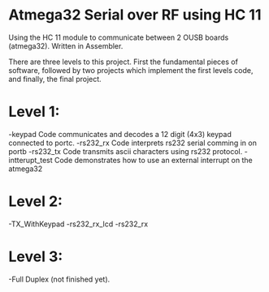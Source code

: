 # Atmega32 Serial over RF using HC 11
Using the HC 11 module to communicate between 2 OUSB boards (atmega32). Written in Assembler.

There are three levels to this project. First the fundamental pieces of software, followed by 
two projects which implement the first levels code, and finally, the final project.

# Level 1:
  -keypad
      Code communicates and decodes a 12 digit (4x3) keypad connected to portc.
  -rs232_rx
      Code interprets rs232 serial comming in on portb
  -rs232_tx
      Code transmits ascii characters using rs232 protocol.
  -intterupt_test
      Code demonstrates how to use an external interrupt on the atmega32
 
# Level 2:
  -TX_WithKeypad
  -rs232_rx_lcd
  -rs232_rx

# Level 3:
  -Full Duplex (not finished yet).
